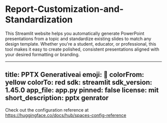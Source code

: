 # Report-Customization-and-Standardization
This Streamlit website helps you automatically generate PowerPoint presentations from a topic and standardize existing slides to match any design template.  Whether you're a student, educator, or professional, this tool makes it easy to create polished, consistent presentations aligned with your desired formatting or branding.

---
title: PPTX Generativeai
emoji: 🏃
colorFrom: yellow
colorTo: red
sdk: streamlit
sdk_version: 1.45.0
app_file: app.py
pinned: false
license: mit
short_description: pptx genrator
---

Check out the configuration reference at https://huggingface.co/docs/hub/spaces-config-reference

